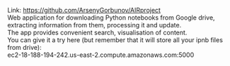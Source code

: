 Link: https://github.com/ArsenyGorbunov/AIRproject \
Web application for downloading Python notebooks from Google drive,
extracting information from them, processing it and update. \
The app provides convenient search, visualisation of content. \
You can give it a try here (but remember that it will store all your ipnb files from drive):  
ec2-18-188-194-242.us-east-2.compute.amazonaws.com:5000 
